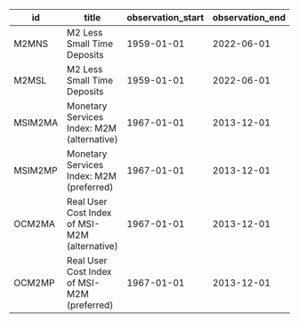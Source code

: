 | id      | title                                         | observation_start   | observation_end   |
|---------|-----------------------------------------------|---------------------|-------------------|
| M2MNS   | M2 Less Small Time Deposits                   | 1959-01-01          | 2022-06-01        |
| M2MSL   | M2 Less Small Time Deposits                   | 1959-01-01          | 2022-06-01        |
| MSIM2MA | Monetary Services Index: M2M (alternative)    | 1967-01-01          | 2013-12-01        |
| MSIM2MP | Monetary Services Index: M2M (preferred)      | 1967-01-01          | 2013-12-01        |
| OCM2MA  | Real User Cost Index of MSI-M2M (alternative) | 1967-01-01          | 2013-12-01        |
| OCM2MP  | Real User Cost Index of MSI-M2M (preferred)   | 1967-01-01          | 2013-12-01        |